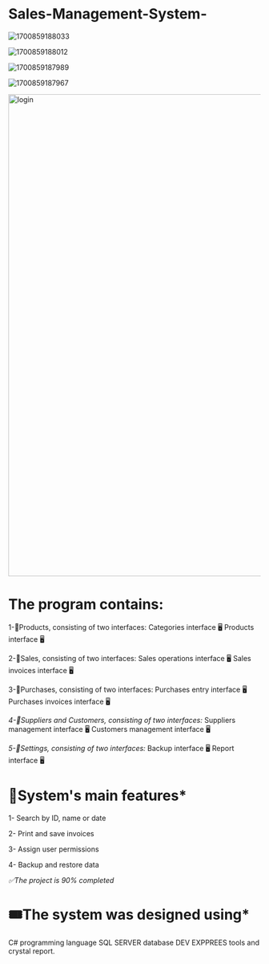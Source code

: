# Sales-Management-System-


![1700859188033](https://github.com/Salem-balfaqih/Sales-Management-System-/assets/137483972/4458aa9a-ef90-49b5-91d9-07f210780e6f)

![1700859188012](https://github.com/Salem-balfaqih/Sales-Management-System-/assets/137483972/0ac62f58-56aa-4161-a1ca-348bcbb9b700)

![1700859187989](https://github.com/Salem-balfaqih/Sales-Management-System-/assets/137483972/8e50bd75-b805-4735-a986-7ec9f731a816)

![1700859187967](https://github.com/Salem-balfaqih/Sales-Management-System-/assets/137483972/f020e0ba-0738-4883-bad2-8c63425188e4)

<img width="960" alt="login" src="https://github.com/Salem-balfaqih/Sales-Management-System-/assets/137483972/a1fe26b8-7ef5-432c-be4d-a0a234a0b1b0">

# The program contains:

1-🔖Products, consisting of two interfaces:
Categories interface 🖥️
Products interface 🖥️

2-🔖Sales, consisting of two interfaces:
Sales operations interface 🖥️
Sales invoices interface 🖥️

3-🔖Purchases, consisting of two interfaces:
Purchases entry interface 🖥️
Purchases invoices interface 🖥️

*4-🔖Suppliers and Customers, consisting of two interfaces:*
Suppliers management interface 🖥️
Customers management interface 🖥️

*5-🔖Settings, consisting of two interfaces:*
Backup interface 🖥️
Report interface 🖥️

# 🛒System's main features*

1- Search by ID, name or date

2- Print and save invoices

3- Assign user permissions

4- Backup and restore data

  *✅The project is 90% completed*

# 🎟️The system was designed using*


C# programming language
SQL SERVER database
DEV EXPPREES tools
and crystal report.
